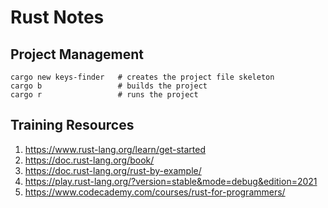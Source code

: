 # Rust Notes

## Project Management

```
cargo new keys-finder   # creates the project file skeleton
cargo b                 # builds the project
cargo r                 # runs the project
```

## Training Resources

1. https://www.rust-lang.org/learn/get-started
2. https://doc.rust-lang.org/book/
3. https://doc.rust-lang.org/rust-by-example/
4. https://play.rust-lang.org/?version=stable&mode=debug&edition=2021
5. https://www.codecademy.com/courses/rust-for-programmers/